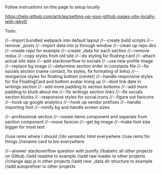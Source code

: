 Follow instrustions on this page to setup locally

https://help.github.com/articles/setting-up-your-github-pages-site-locally-with-jekyll/

Todo:

//--import bundled webpack into default layout
//--create build scripts
//--remove _posts
//--import data into js through window
//--clean up repo dirs
//--create repo for example
//--create _data for each section
//--remove redux
//--copy styles from old site
//--do styling for floating card
//--attach actual site data
//--add stackoverflow to socials
//--use new profile image
//--replace bg image
//--determine section order in constants file
//--fix socials section (name contact, fix styles, fix formating of links)
//--reorganize styles for floating bottom (center)
//--handle responsive styles for the FloatingCard and bottom avatar lining up
//--dont link date in writings section
//--add more padding to section bottoms
//--add more padding to blurb about me
//--fix writings section links
//--fix socials section blurbs
//--responsive styles for social icons
//--figure out favicons
//--hook up google analytics
//--hook up vendor prefixes
//--handle importing font
//--minify bg and handle screen sizes

//--professional section
//--create items component and separate from section component
//--move favicon
//--get bg image
//--make font size bigger for most text

//use rems where I should
//do semantic html everywhere
//use rems for things
//rename card to bio everywhere


//--answer stackoverflow question with jsonify
//babelrc all other projects on Github
//add readme to example
//add raw-loader to other projects
//change app.js in other projects
//add new _data dir structure to example
//add autoprefixer to other projects

